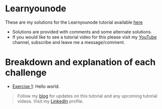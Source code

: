 # Learnyounode

These are my solutions for the Learnyounode tutorial available [here][LearnyounodeLink]

- Solutions are provided with comments and some alternate solutions.
- If you would like to see a tutorial video for this please visit my [YouTube][youtubelink] channel, subscribe and leave me a message/comment.


# Breakdown and explanation of each challenge

- [Exercise 1][exercise1]:  Hello world.


> Follow my [blog][bloglink] for updates on this tutorial and any upcoming tutorial videos.
> Visit my [LinkedIn][linkedinlink] profile.

[LearnyounodeLink]: <https://github.com/workshopper/learnyounode>
[bloglink]: <https://medium.com/coding-and-web-development/learnyounode-92487f382e01#.4xabu4beh>
[youtubelink]: <https://www.youtube.com/c/danielpaulgrechpereira>
[linkedinlink]: <https://ca.linkedin.com/in/danielpaulpereira>

[exercise1]: <https://medium.com/coding-and-web-development/learnyounode-exercise-1-907e214c4f28#.pxzcl7vkt>
